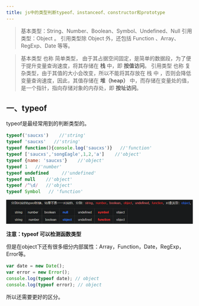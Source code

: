 ```yaml
---
title: js中的类型判断typeof、instanceof、constructor和prototype
---
```


>基本类型：String、Number、Boolean、Symbol、Undefined、Null 
>引用类型：Object 。 引用类型除 Object 外，还包括 Function 、Array、RegExp、Date 等等。


> 基本类型   也称 简单类型， 由于其占据空间固定，是简单的数据段，为了便于提升变量查询速度，将其存储在  **栈** 中，即   **按值访问**。
> 引用类型   也称 复杂类型，由于其值的大小会改变，所以不能将其存放在 栈 中 ，否则会降低变量查询速度，因此，其值存储在 **堆（heap）** 中，而存储在变量处的值，是一个指针，指向存储对象的内存处，即 **按址访问**。
## 一、typeof
typeof是最经常用到的判断类型的。

```js
typeof('saucxs')    //'string'
typeof 'saucxs'   //'string'
typeof function(){console.log('saucxs')}   //'function'
typeof ['saucxs','songEagle',1,2,'a']    //'object'
typeof {name: 'saucxs'}    //'object'
typeof 1   //'number'
typeof undefined     //'undefined'
typeof null    //'object'
typeof /^\d/   //'object'
typeof Symbol   // 'function'
```

![](./images/1574233509451.png)

**注意：typeof 可以检测函数类型**

但是在object下还有很多细分内部属性：Array，Function，Date，RegExp，Error等。

```js
var date = new Date();
var error = new Error();
console.log(typeof date); // object
console.log(typeof error); // object
```

所以还需要更好的区分。
